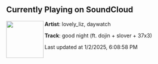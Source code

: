 ## Currently Playing on SoundCloud

[<img align="left" width="100" src="https://i1.sndcdn.com/artworks-7HBdnE2XaYz1VhPX-hmzfKQ-t500x500.jpg">](https://soundcloud.com/lovely_liz_real/good-night-ft-dojin-slover-37x3)

**Artist**: lovely_liz, daywatch 

**Track**: good night (ft. dojin + slover + 37x3)

Last updated at 1/2/2025, 6:08:58 PM
